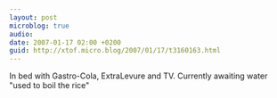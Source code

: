 ```yaml
---
layout: post
microblog: true
audio: 
date: 2007-01-17 02:00 +0200
guid: http://xtof.micro.blog/2007/01/17/t3160163.html
---
```

In bed with Gastro-Cola, ExtraLevure and TV. Currently awaiting water "used to boil the rice"
